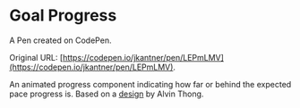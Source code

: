 # Goal Progress

A Pen created on CodePen.

Original URL: [https://codepen.io/jkantner/pen/LEPmLMV](https://codepen.io/jkantner/pen/LEPmLMV).

An animated progress component indicating how far or behind the expected pace progress is. Based on a [design](https://dribbble.com/shots/22800521-Goal-Progress) by Alvin Thong.